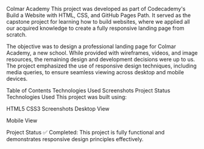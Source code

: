 Colmar Academy
This project was developed as part of Codecademy's Build a Website with HTML, CSS, and GitHub Pages Path. It served as the capstone project for learning how to build websites, where we applied all our acquired knowledge to create a fully responsive landing page from scratch.

The objective was to design a professional landing page for Colmar Academy, a new school. While provided with wireframes, videos, and image resources, the remaining design and development decisions were up to us. The project emphasized the use of responsive design techniques, including media queries, to ensure seamless viewing across desktop and mobile devices.

Table of Contents
Technologies Used
Screenshots
Project Status
Technologies Used
This project was built using:

HTML5
CSS3
Screenshots
Desktop View


Mobile View


Project Status
✅ Completed: This project is fully functional and demonstrates responsive design principles effectively.